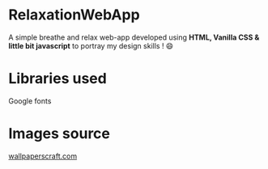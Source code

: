 # RelaxationWebApp
A simple breathe and relax web-app developed using **HTML, Vanilla CSS & little bit javascript** to portray my design skills ! :smile:

# Libraries used
Google fonts

# Images source
[wallpaperscraft.com](https://wallpaperscraft.com/)
